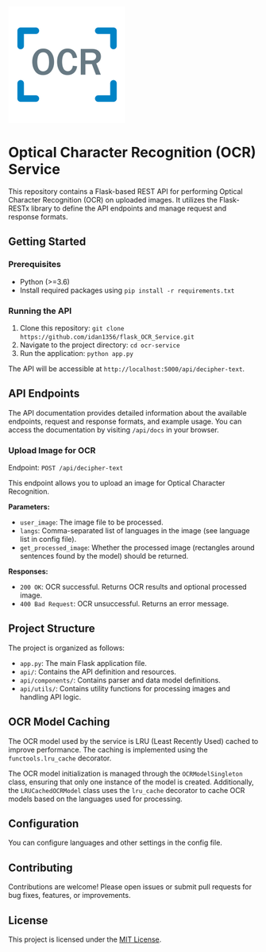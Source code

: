 ![Alt text](readme.png)
# Optical Character Recognition (OCR) Service

This repository contains a Flask-based REST API for performing Optical Character Recognition (OCR) on uploaded images. It utilizes the Flask-RESTx library to define the API endpoints and manage request and response formats.

## Getting Started

### Prerequisites

- Python (>=3.6)
- Install required packages using `pip install -r requirements.txt`

### Running the API

1. Clone this repository: `git clone https://github.com/idan1356/flask_OCR_Service.git`
2. Navigate to the project directory: `cd ocr-service`
3. Run the application: `python app.py`

The API will be accessible at `http://localhost:5000/api/decipher-text`.

## API Endpoints

The API documentation provides detailed information about the available endpoints, request and response formats, and example usage. You can access the documentation by visiting `/api/docs` in your browser.

### Upload Image for OCR

Endpoint: `POST /api/decipher-text`

This endpoint allows you to upload an image for Optical Character Recognition.

**Parameters:**

- `user_image`: The image file to be processed.
- `langs`: Comma-separated list of languages in the image (see language list in config file).
- `get_processed_image`: Whether the processed image (rectangles around sentences found by the model) should be returned.

**Responses:**

- `200 OK`: OCR successful. Returns OCR results and optional processed image.
- `400 Bad Request`: OCR unsuccessful. Returns an error message.

## Project Structure

The project is organized as follows:

- `app.py`: The main Flask application file.
- `api/`: Contains the API definition and resources.
- `api/components/`: Contains parser and data model definitions.
- `api/utils/`: Contains utility functions for processing images and handling API logic.

## OCR Model Caching

The OCR model used by the service is LRU (Least Recently Used) cached to improve performance. The caching is implemented using the `functools.lru_cache` decorator.

The OCR model initialization is managed through the `OCRModelSingleton` class, ensuring that only one instance of the model is created. Additionally, the `LRUCachedOCRModel` class uses the `lru_cache` decorator to cache OCR models based on the languages used for processing.

## Configuration

You can configure languages and other settings in the config file.

## Contributing

Contributions are welcome! Please open issues or submit pull requests for bug fixes, features, or improvements.

## License

This project is licensed under the [MIT License](LICENSE).
